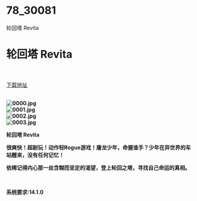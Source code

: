 # 78_30081
轮回塔 Revita
# 轮回塔 Revita
 <br/></br>
[下载地址](https://www.switch520.cc/article/30081 "下载地址")
<br/></br>

<p><strong><img title="0000.jpg" src="https://www.switch520.cc/muke_img/2022_04_22_feab545d296b6.jpg" alt="0000.jpg"></strong><br>
<strong><img title="0001.jpg" src="https://www.switch520.cc/muke_img/2022_04_22_38e7d7247bc78.jpg" alt="0001.jpg"></strong><br>
<strong><img title="0002.jpg" src="https://www.switch520.cc/muke_img/2022_04_22_dccd639b76fa0.jpg" alt="0002.jpg"></strong><br>
<strong><img title="0003.jpg" src="https://www.switch520.cc/muke_img/2022_04_22_a0dee7fe39031.jpg" alt="0003.jpg">&nbsp;</strong></p>
<p><strong>轮回塔 Revita</strong></p>
<p><strong>很爽快！超耐玩！动作轻Rogue游戏！屠龙少年，命握谁手？少年在异世界的车站醒来，没有任何记忆！</strong></p>
<p><strong>依稀记得内心那一丝含糊而坚定的渴望，登上轮回之塔，寻找自己命运的真相。</strong></p>
<p>&nbsp;</p>
<p><strong>系统要求:14.1.0</strong></p>



